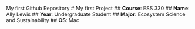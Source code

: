 My first Github Repository \# My first Project \## **Course**: ESS 330
\## **Name**: Ally Lewis \## **Year**: Undergraduate Student \## **Major**:
Ecosystem Science and Sustainability \## **OS**: Mac
